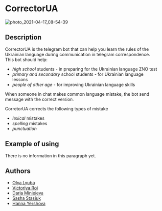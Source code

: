 # CorrectorUA
![photo_2021-04-17_08-54-39](https://user-images.githubusercontent.com/44781809/115103489-e9019480-9f5a-11eb-924b-a6616eec7499.jpg)
## Description
CorrectorUA is the telegram bot that can help you learn the rules of the Ukrainian language during communication in telegram correspondence. 
This bot should help:
* _high school_ students - in preparing for the Ukrainian language ZNO test
* _primary and secondary_ school students - for Ukrainian language lessons
* _people of other age_ - for improving Ukrainian language skills

When someone in chat makes common language mistake, the bot send message with the correct version.

CorretorUA corrects the following types of mistake
* _lexical_ mistakes
* _spelling_ mistakes
* _punctuation_
## Example of using
There is no information in this paragraph yet.
## Authors
* [Olya Lyuba](https://github.com/oliuba)
* [Victoriya Roi](https://github.com/VictoriyaRoy)
* [Daria Minieieva](https://github.com/DariaMinieieva)
* [Sasha Stasiuk](https://github.com/oleksadobush)
* [Hanna Yershova](https://github.com/hannusia)
